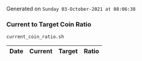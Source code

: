 Generated on `Sunday 03-October-2021 at 08:06:38`

### Current to Target Coin Ratio
`current_coin_ratio.sh`

Date|Current|Target|Ratio
---|---|---|---
